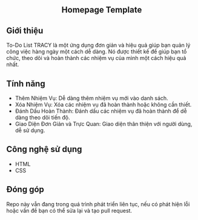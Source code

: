 <h2 style="text-align: center">
    Homepage Template<br>
</h2>
  

## Giới thiệu 

To-Do List TRACY là một ứng dụng đơn giản và hiệu quả giúp bạn quản lý công việc hàng ngày một cách dễ dàng. Nó được thiết kế để giúp bạn tổ chức, theo dõi và hoàn thành các nhiệm vụ của mình một cách hiệu quả nhất.


## Tính năng

- Thêm Nhiệm Vụ: Dễ dàng thêm nhiệm vụ mới vào danh sách.
- Xóa Nhiệm Vụ: Xóa các nhiệm vụ đã hoàn thành hoặc không cần thiết.
- Đánh Dấu Hoàn Thành: Đánh dấu các nhiệm vụ đã hoàn thành để dễ dàng theo dõi tiến độ.
- Giao Diện Đơn Giản và Trực Quan: Giao diện thân thiện với người dùng, dễ sử dụng.

## Công nghệ sử dụng

- HTML
- CSS

## Đóng góp
Repo này vẫn đang trong quá trình phát triển liên tục, nếu có phát hiện lỗi hoặc vấn đề bạn có thể sửa lại và tạo pull request.
